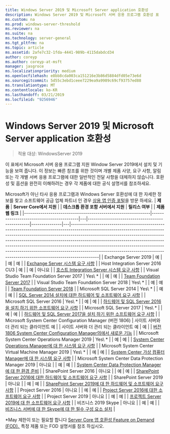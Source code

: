 ```yaml
---
title: Windows Server 2019 및 Microsoft Server application 호환성
description: Windows Server 2019 및 Microsoft 서버 응용 프로그램 호환성 표
ms.custom: na
ms.prod: windows-server-threshold
ms.reviewer: na
ms.suite: na
ms.technology: server-general
ms.tgt_pltfrm: na
ms.topic: article
ms.assetid: 2afe7c32-1fda-4441-989b-4115dabdcd34
author: coreyp
ms.author: coreyp-at-msft
manager: jasgroce
ms.localizationpriority: medium
ms.openlocfilehash: e8bb8cda003ca151216e3b86d5884dfd05e73e6d
ms.sourcegitcommit: 5d55c3ebd1ceee7229ea9a9989c69cf93757ed88
ms.translationtype: MT
ms.contentlocale: ko-KR
ms.lasthandoff: 03/21/2019
ms.locfileid: "9256946"
---
```

# Windows Server 2019 및 Microsoft Server application 호환성

>적용 대상: WindowsServer 2019

이 표에서 Microsoft 서버 응용 프로그램 지원 Window Server 2019에서 설치 및 기능을 보여 줍니다. 이 정보는 빠른 참조를 위한 것이며 개별 제품 사양, 요구 사항, 알림 또는 각 개별 서버 응용 프로그램에 대한 일반적인 전달 사항을 대체하지 않습니다. 호환성 및 옵션을 완전히 이해하려는 경우 각 제품에 대한 공식 설명서를 참조하세요.

Microsoft가 아닌 타사 응용 프로그램과 Windows Server 호환성에 대 한 자세한 정보를 찾고 소프트웨어 공급 업체 파트너 인 경우 [상용 앱 인증 포털](https://commercialappcertification.microsoft.com/)을 방문 하세요.
| **제품**                                                  | **Server Core에서 지원**             |   | **데스크톱 환경 포함 서버에서 지원** | **릴리스 여부** |   | **제품 웹 링크**                                                                                                                                                                                                                                                                                                                                                                                                                                                                             |
|--------------------------------------------------------------|------------------------------------------|---|-------------------------------------------------|---------------|---|--------------------------------------------------------------------------------------------------------------------------------------------------------------------------------------------------------------------------------------------------------------------------------------------------------------------------------------------------------------------------------------------------------------------------------------------------------------------------------------------------|
| Exchange Server 2019                                         | 예                                      |   | 예                                             | 예           |   | [Exchange Server 시스템 요구 사항](https://docs.microsoft.com/Exchange/plan-and-deploy/system-requirements?view=exchserver-2019)                                                                        |
| Host Integration Server 2016 CU3                            | 예                                      |   | 예                                             | 아니요            |   | [호스트 Integration Server 시스템 요구 사항](https://docs.microsoft.com/host-integration-server/install-and-config-guides/system-requirements)                                                            |
| Visual Studio Team Foundation Server 2017                    | Yes\ *                                    |   | 예                                             | 예           |   | [Team Foundation Server 2017](https://docs.microsoft.com/tfs/server/requirements?view=vsts)                                                                                                                |
| Visual Studio Team Foundation Server 2018                    | Yes\ *                                    |   | 예                                             | 예           |   | [Team Foundation Server 2018](https://docs.microsoft.com/tfs/server/requirements?view=vsts)                                                                                                                  |
| Microsoft SQL Server 2014                                    | Yes\ *                                    |   | 예                                             | 예           |   | [SQL Server 2014 설치에 대한 하드웨어 및 소프트웨어 요구 사항](https://docs.microsoft.com/sql/sql-server/install/hardware-and-software-requirements-for-installing-sql-server?view=sql-server-2014)   |
| Microsoft SQL Server 2016                                    | Yes\ *                                    |   | 예                                             | 예           |   | [하드웨어 및 SQL Server 2016을 설치 하기 위한 소프트웨어 요구 사항](https://docs.microsoft.com/sql/sql-server/install/hardware-and-software-requirements-for-installing-sql-server?view=sql-server-2016)   |
| Microsoft SQL Server 2017                                    | Yes\ *                                    |   | 예                                             | 예           |   | [하드웨어 및 SQL Server 2017을 설치 하기 위한 소프트웨어 요구 사항](https://docs.microsoft.com/sql/sql-server/install/hardware-and-software-requirements-for-installing-sql-server?view=sql-server-2017) |
| Microsoft System Center Configuration Manager (버전 1806) | 사이트 서버와 더 관리 되는 클라이언트 예 |   | 사이트 서버와 더 관리 되는 클라이언트 예        | 예           |   | [버전 1806 System Center Configuration Manager의에서 새로운 기능](https://docs.microsoft.com/sccm/core/plan-design/changes/whats-new-in-version-1806)                                                    |
| Microsoft System Center Operations Manager 2019              | Yes\ *                                    |   | 예                                             | 예           |   | [System Center Operations Manager에 대 한 시스템 요구 사항](https://docs.microsoft.com/system-center/scom/plan-system-requirements)                                                                                                      |
| Microsoft System Center Virtual Machine Manager 2019         | Yes\ *                                    |   | 예                                             | 예           |   | [System Center 가상 컴퓨터 Manager에 대 한 시스템 요구 사항](https://docs.microsoft.com/system-center/vmm/system-requirements)                                                                                                      |
| Microsoft System Center Data Protection Manager 2019         | 아니요                                       |   | 예                                             | 예           |   | [System Center Data Protection Manager에 대 한 환경 준비](https://docs.microsoft.com/system-center/dpm/prepare-environment-for-dpm?view=sc-dpm-2019)                                                                                                      |
| SharePoint Server 2016                                       | 아니요                                       |   | 예                                             | 예           |   | [SharePoint Server 2016에 대한 하드웨어 및 소프트웨어 요구 사항](https://docs.microsoft.com/SharePoint/install/hardware-and-software-requirements)                                                                |
| SharePoint Server 2019                                       | 아니요                                       |   | 예                                             | 예           |   | [SharePoint Server 2019에 대 한 하드웨어 및 소프트웨어 요구 사항](https://docs.microsoft.com/sharepoint/install/hardware-and-software-requirements-2019)                                                       |
| Project Server 2016                                          | 아니요                                       |   | 예                                             | 예           |   | [Project Server 2016에 대한 소프트웨어 요구 사항](https://docs.microsoft.com/project/software-requirements-for-project-server-2016)                                                                                |
| Project Server 2019                                          | 아니요                                       |   | 예                                             | 예           |   | [프로젝트 Server 2019에 대 한 소프트웨어 요구 사항](https://docs.microsoft.com/project/software-requirements-for-project-server-2019)                                                                          |
| 비즈니스 2019 Skype                                      | 아니요                                       |   | 예                                             | 예           |   | [비즈니스 서버에 대 한 Skype에 대 한 필수 구성 요소 설치](https://docs.microsoft.com/skypeforbusiness/deploy/install/install-prerequisites)                                                                          |

\*May 제한이 또는 필요할 합니다 [Server Core 앱 호환성 Feature on Demand (FOD). ](install-fod-19.md)
특정 제품 또는 FOD 설명서를 참조 하십시오.
